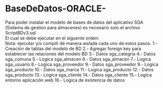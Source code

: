 # BaseDeDatos-ORACLE-
Para poder instalar el modelo de bases de datos del aplicativo SGA (Sistema de gestion para almacenes) es necesario solo el archivo ScriptBDv3.sql</br>
El cual se debe ejecutar en el siguente orden:</br>
Nota: ejecutar y/o compilr de manera aislada cada uno de estos pasos.
1.- 	Creación de tablas del modelo de BD
2.- 	Agregar foreign key para establecer las relaciones del modelo BD
3.- 	Datos 	sga_categria
4.- 	Datos 	sga_comuna
5.- 	Logica 	sga_almacen
6.- 	Datos 	sga_almacen
7.- 	Logica 	sga_usuario
8.- 	Logica 	sga_proveedor
9.- 	Datos 	sga_proveedor 
9.- 	Logica 	sga_producto 
10.- 	Datos 	sga_marca
11.- 	Logica 	sga_producto
12.- 	Datos 	sga_producto
13.- 	Logica 	sga_cliente
14.- 	Datos 	sga_cliente
15.- 	Logica 	entorno aplicación web
16.- 	Logica 	de existencia de datos 
